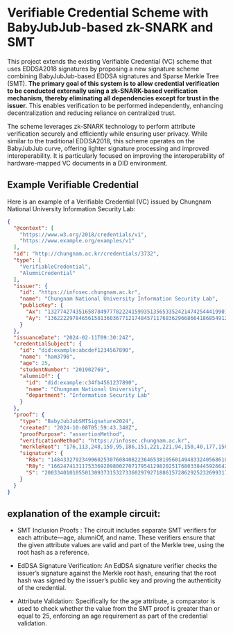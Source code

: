 # Verifiable Credential Scheme with BabyJubJub-based zk-SNARK and SMT
This project extends the existing Verifiable Credential (VC) scheme that uses EDDSA2018 signatures by proposing a new signature scheme combining BabyJubJub-based EDDSA signatures and Sparse Merkle Tree (SMT). 
**The primary goal of this system is to allow credential verification to be conducted externally using a zk-SNARK-based verification mechanism, thereby eliminating all dependencies except for trust in the issuer.** This enables verification to be performed independently, enhancing decentralization and reducing reliance on centralized trust.

The scheme leverages zk-SNARK technology to perform attribute verification securely and efficiently while ensuring user privacy. While similar to the traditional EDDSA2018, this scheme operates on the BabyJubJub curve, offering lighter signature processing and improved interoperability. It is particularly focused on improving the interoperability of hardware-mapped VC documents in a DID environment.

## Example Verifiable Credential
Here is an example of a Verifiable Credential (VC) issued by Chungnam National University Information Security Lab:
```json
{
  "@context": [
    "https://www.w3.org/2018/credentials/v1",
    "https://www.example.org/examples/v1"
  ],
  "id": "http://chungnam.ac.kr/credentials/3732",
  "type": [
    "VerifiableCredential",
    "AlumniCredential"
  ],
  "issuer": {
    "id": "https://infosec.chungnam.ac.kr",
    "name": "Chungnam National University Information Security Lab",
    "publicKey": {
      "Ax": "13277427435165878497778222415993513565335242147425444199013288855685581939618",
      "Ay": "13622229784656158136036771217484571176836296686641868549125388198837476602820"
    }
  },
  "issuanceDate": "2024-02-11T09:30:24Z",
  "credentialSubject": {
    "id": "did:example:abcdef1234567890",
    "name": "ham3798",
    "age": 25,
    "studentNumber": "201902769",
    "alumniOf": {
      "id": "did:example:c34fb4561237890",
      "name": "Chungnam National University",
      "department": "Information Security Lab"
    }
  },
  "proof": {
    "type": "BabyJubJubSMTSignature2024",
    "created": "2024-10-08T05:59:43.348Z",
    "proofPurpose": "assertionMethod",
    "verificationMethod": "https://infosec.chungnam.ac.kr",
    "merkleRoot": "176,113,248,159,95,186,151,221,221,94,150,40,177,156,132,61,209,46,57,221,176,188,79,122,39,33,214,72,77,255,225,5",
    "signature": {
      "R8x": "14843327923499602530760840822364653819560149483324056861844414827173045711128",
      "R8y": "16624741311753369209800270717954129820251768033844592664257222687029635194829",
      "S": "2003340101055013093731532733602979271886157286292523269931749695412007991258"
    }
  }
}
```

## explanation of the example circuit:

* SMT Inclusion Proofs : The circuit includes separate SMT verifiers for each attribute—age, alumniOf, and name. These verifiers ensure that the given attribute values are valid and part of the Merkle tree, using the root hash as a reference.

* EdDSA Signature Verification: An EdDSA signature verifier checks the issuer’s signature against the Merkle root hash, ensuring that the root hash was signed by the issuer’s public key and proving the authenticity of the credential.

* Attribute Validation: Specifically for the age attribute, a comparator is used to check whether the value from the SMT proof is greater than or equal to 25, enforcing an age requirement as part of the credential validation.


